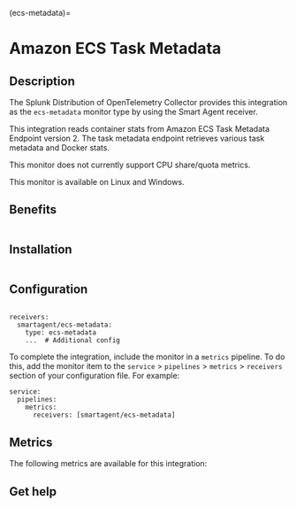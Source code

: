 (ecs-metadata)=

# Amazon ECS Task Metadata

<meta name="Description" content="Documentation on ecs-metadata monitor">

## Description

The Splunk Distribution of OpenTelemetry Collector provides this integration as the `ecs-metadata` monitor type by using the Smart Agent receiver.

This integration reads container stats from Amazon ECS Task Metadata Endpoint version 2. The task metadata endpoint retrieves various task metadata and Docker stats.

This monitor does not currently support CPU share/quota metrics.

This monitor is available on Linux and Windows.

## Benefits

```{include} /_includes/benefits.md
```

## Installation

```{include} /_includes/collector-installation.md
```

## Configuration

```{include} /_includes/configuration.md
```

```
receivers:
  smartagent/ecs-metadata:
    type: ecs-metadata
    ...  # Additional config
```

To complete the integration, include the monitor in a `metrics` pipeline. To do this, add the monitor item to the `service` > `pipelines` > `metrics` > `receivers` section of your configuration file. For example:

```
service:
  pipelines:
    metrics:
      receivers: [smartagent/ecs-metadata]
```

## Metrics

The following metrics are available for this integration:

<div class="metrics-yaml" url="https://raw.githubusercontent.com/signalfx/signalfx-agent/main/pkg/monitors/ecs/metadata.yaml"></div>

## Get help

```{include} /_includes/troubleshooting.md
```
